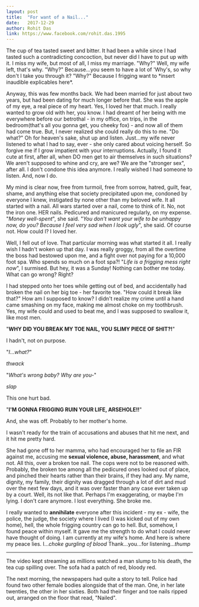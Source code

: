 ```yaml
---
layout: post
title:  "For want of a Nail..."
date:   2017-12-29
author: Rohit Das
link: https://www.facebook.com/rohit.das.1995
---
```


<p class="intro"><span class="dropcap">T</span>he cup of tea tasted sweet and bitter. It had been a while since I had tasted such a contradicting concoction, but never did I have to put up with it. I miss my wife, but most of all, I miss my marriage. "Why?" Well, my wife left, that's why. "Why?" Because...you seem to have a lot of 'Why's, so why don't I take you through it? "Why?" Because I frigging want to *insert inaudible explicables here*.</p>

Anyway, this was few months back. We had been married for just about two years, but had been dating for much longer before that. She was the apple of my eye, a real piece of my heart. Yes, I loved her that much. I really wanted to grow old with her, you know. I had dreamt of her being with me everywhere before our betrothal - in my office, on trips, in the bedroom(that's all you gonna get, you cheeky fox) - and now all of them had come true. But, I never realized she could really do this to me. "Do what?" Oh for heaven's sake, shut up and listen. Just...my wife never listened to what I had to say, ever - she only cared about voicing herself. So forgive me if I grow impatient with your interruptions. Actually, I found it cute at first, after all, when DO men get to air themselves in such situations? We aren't supposed to whine and cry, are we? We are the "stronger sex", after all. I don't condone this idea anymore. I really wished I had someone to listen. And, now I do.

My mind is clear now, free from turmoil, free from sorrow, hatred, guilt, fear, shame, and anything else that society precipitated upon me, condoned by everyone I knew, instigated by none other than my beloved wife. It all started with a nail. All wars started over a nail, come to think of it. No, not the iron one. HER nails. Pedicured and manicured regularly, on my expense. 
"_Money well-spent_", she said.
"_You don't want your wife to be unhappy now, do you? Because I feel very sad when I look ugly_", she said.
Of course not. How could I? I loved her.

Well, I fell out of love. That particular morning was what started it all. I really wish I hadn't woken up that day. I was really groggy, from all the overtime the boss had bestowed upon me, and a fight over not paying for a 10,000 foot spa. Who spends so much on a foot spa?! "_Life is a frigging mess right now_", I surmised. But hey, it was a Sunday! Nothing can bother me today. What can go wrong? Right?

I had stepped onto her toes while getting out of bed, and accidentally had broken the nail on her big toe - her favorite toe. "How could it break like that?" How am I supposed to know? I didn't realize my crime until a hand came smashing on my face, making me almost choke on my toothbrush. Yes, my wife could and used to beat me, and I was supposed to swallow it, like most men.

"**WHY DID YOU BREAK MY TOE NAIL, YOU SLIMY PIECE OF SHIT?!**"

I hadn't, not on purpose.

"_I...what?_"

_*thwack*_

"_What's wrong baby? Why are you-_"

_*slap*_

This one hurt bad.

"**I'M GONNA FRIGGING RUIN YOUR LIFE, ARSEHOLE!!**"

And, she was off. Probably to her mother's home.

I wasn't ready for the train of accusations and abuses that hit me next, and it hit me pretty hard.

She had gone off to her mamma, who had encouraged her to file an FIR against me, accusing me **sexual violence, abuse, harassment**, and what not. All this, over a broken toe nail. The cops were not to be reasoned with. Probably, the broken toe among all the pedicured ones looked out of place, and pinched their hearts rather than their brains, if they had any. My name, dignity, my family, their dignity was dragged through a lot of dirt and mud over the next few days, and it was over faster than any case ever taken up by a court. Well, its not like that. Perhaps I'm exaggerating, or maybe I'm lying. I don't care anymore. I lost everything. She broke me.

I really wanted to **annihilate** everyone after this incident - my ex - wife, the police, the judge, the society where I lived (I was kicked out of my own home), hell, the whole frigging country can go to hell. But, somehow, I found peace within myself. It gave me the strength to do what I could never have thought of doing. I am currently at my wife's home. And here is where my peace lies. I..._*choke*_ _*gurgling of blood*_ Thank...you...for listening..._*thump*_

____

The video kept streaming as millions watched a man slump to his death, the tea cup spilling over. The sofa had a patch of red, bloody red.

The next morning, the newspapers had quite a story to tell. Police had found two other female bodies alongside that of the man. One, in her late twenties, the other in her sixties. Both had their finger and toe nails ripped out, arranged on the floor that read, "Nailed".